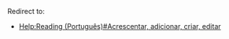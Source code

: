 Redirect to:

*   [Help:Reading (Português)#Acrescentar, adicionar, criar, editar](/index.php/Help:Reading_(Portugu%C3%AAs)#Acrescentar,_adicionar,_criar,_editar "Help:Reading (Português)")